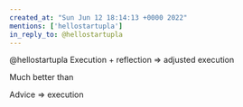 ```yaml
---
created_at: "Sun Jun 12 18:14:13 +0000 2022"
mentions: ['hellostartupla']
in_reply_to: @hellostartupla
---
```


@hellostartupla Execution + reflection =&gt; adjusted execution

Much better than

Advice =&gt; execution